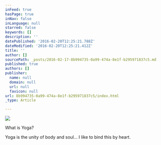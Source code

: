 ```yaml
---
inFeed: true
hasPage: true
inNav: false
inLanguage: null
starred: false
keywords: []
description: ''
datePublished: '2016-02-20T12:25:21.788Z'
dateModified: '2016-02-20T12:25:21.412Z'
title: ''
author: []
sourcePath: _posts/2016-02-17-8b994735-0a99-474a-8e1f-b295971837c5.md
published: true
authors: []
publisher:
  name: null
  domain: null
  url: null
  favicon: null
url: 8b994735-0a99-474a-8e1f-b295971837c5/index.html
_type: Article

---
```

![](https://the-grid-user-content.s3-us-west-2.amazonaws.com/fec75686-dc2c-4db8-b372-0cc63e9f4fbb.jpg)

What is Yoga? 

Yoga is the unity of body and soul... I like to bind this by heart.